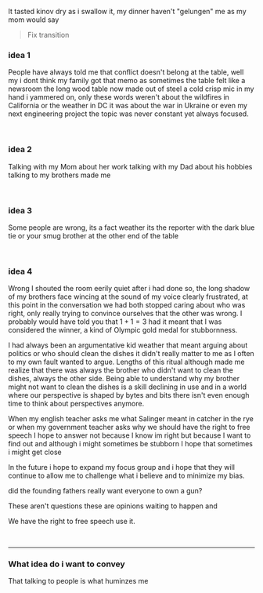 It tasted kinov dry as i swallow it, my dinner haven't "gelungen" me as my mom would say 
> Fix transition

### idea 1
 People have always told me that conflict doesn't belong at the table, well my i dont think my family got that memo as sometimes the table felt like a newsroom the long wood table now made out of steel a cold crisp mic in my hand i yammered on, only these words weren't about the wildfires in California or the weather in DC it was about the war in Ukraine or even my next engineering project the topic was never constant yet always focused. 

&emsp;
### idea 2
Talking with my Mom about her work talking with my Dad about his hobbies talking to my brothers made me

&emsp;
### idea 3
Some people are wrong, its a fact weather its the reporter with the dark blue tie or your smug brother at the other end of the table 


&emsp;
### idea 4
Wrong I shouted the room eerily quiet after i had done so, the long shadow of my brothers face wincing at the sound of my voice clearly frustrated, at this point in the conversation we had both stopped caring about who was right, only really trying to convince ourselves that the other was wrong. I probably would have told you that $1+1 =3$ had it meant that I was considered the winner, a kind of Olympic gold medal for stubbornness. 

I had always been an argumentative kid weather that meant arguing about politics or who should clean the dishes it didn't really matter to me as I often to  my own fault wanted to argue.  Lengths of this ritual although made me realize that there was always the brother who didn't want to clean the dishes, always the other side. Being able to understand why my brother might not want to clean the dishes is a skill declining in use and in a world where our perspective is shaped by bytes and bits there isn't even enough time to think about perspectives anymore.

When my english teacher asks me what Salinger meant in catcher in the rye or when my government teacher asks why we should have the right to free speech I hope to answer not because I know im right but because I want to find out and although i might sometimes be stubborn I hope that sometimes i might get close 

In the future i hope to expand my focus group and i hope that they will continue to allow me to challenge what i believe and to minimize my bias. 



did the founding fathers really want everyone to own a gun?  

These aren't questions these are opinions waiting to happen and 

We have the right to free speech use it. 





&emsp;

---
### What idea do i want to convey 
That talking to people is what huminzes me 

